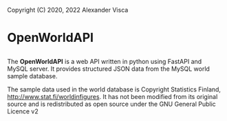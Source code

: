 Copyright (C) 2020, 2022 Alexander Visca

# OpenWorldAPI

## 

The **OpenWorldAPI** is a web API written in python using FastAPI and MySQL server. It provides structured JSON data from the MySQL world sample database.

The sample data used in the world database is Copyright Statistics Finland, http://www.stat.fi/worldinfigures. It has not been modified from its original source and is redistributed as open source under the GNU General Public Licence v2

## 
